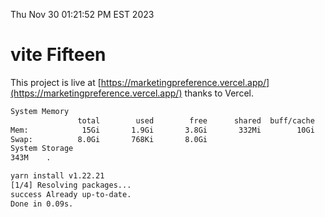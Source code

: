 Thu Nov 30 01:21:52 PM EST 2023

# vite Fifteen


This project is live at [https://marketingpreference.vercel.app/](https://marketingpreference.vercel.app/) thanks to Vercel.

```bash
System Memory
               total        used        free      shared  buff/cache   available
Mem:            15Gi       1.9Gi       3.8Gi       332Mi        10Gi        13Gi
Swap:          8.0Gi       768Ki       8.0Gi
System Storage
343M	.
```
```bash
yarn install v1.22.21
[1/4] Resolving packages...
success Already up-to-date.
Done in 0.09s.
```

